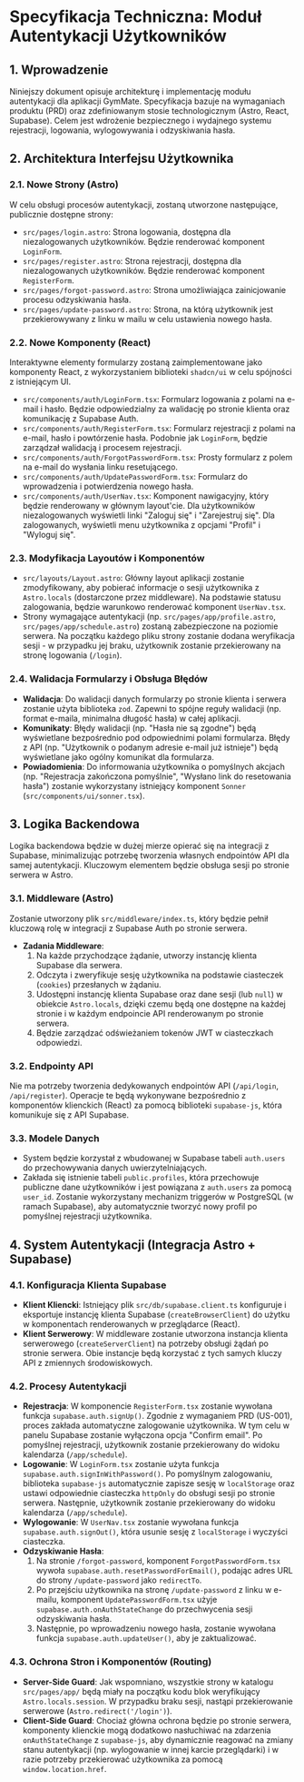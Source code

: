 # Specyfikacja Techniczna: Moduł Autentykacji Użytkowników

## 1. Wprowadzenie

Niniejszy dokument opisuje architekturę i implementację modułu autentykacji dla aplikacji GymMate. Specyfikacja bazuje na wymaganiach produktu (PRD) oraz zdefiniowanym stosie technologicznym (Astro, React, Supabase). Celem jest wdrożenie bezpiecznego i wydajnego systemu rejestracji, logowania, wylogowywania i odzyskiwania hasła.

## 2. Architektura Interfejsu Użytkownika

### 2.1. Nowe Strony (Astro)

W celu obsługi procesów autentykacji, zostaną utworzone następujące, publicznie dostępne strony:

-   `src/pages/login.astro`: Strona logowania, dostępna dla niezalogowanych użytkowników. Będzie renderować komponent `LoginForm`.
-   `src/pages/register.astro`: Strona rejestracji, dostępna dla niezalogowanych użytkowników. Będzie renderować komponent `RegisterForm`.
-   `src/pages/forgot-password.astro`: Strona umożliwiająca zainicjowanie procesu odzyskiwania hasła.
-   `src/pages/update-password.astro`: Strona, na którą użytkownik jest przekierowywany z linku w mailu w celu ustawienia nowego hasła.

### 2.2. Nowe Komponenty (React)

Interaktywne elementy formularzy zostaną zaimplementowane jako komponenty React, z wykorzystaniem biblioteki `shadcn/ui` w celu spójności z istniejącym UI.

-   `src/components/auth/LoginForm.tsx`: Formularz logowania z polami na e-mail i hasło. Będzie odpowiedzialny za walidację po stronie klienta oraz komunikację z Supabase Auth.
-   `src/components/auth/RegisterForm.tsx`: Formularz rejestracji z polami na e-mail, hasło i powtórzenie hasła. Podobnie jak `LoginForm`, będzie zarządzał walidacją i procesem rejestracji.
-   `src/components/auth/ForgotPasswordForm.tsx`: Prosty formularz z polem na e-mail do wysłania linku resetującego.
-   `src/components/auth/UpdatePasswordForm.tsx`: Formularz do wprowadzenia i potwierdzenia nowego hasła.
-   `src/components/auth/UserNav.tsx`: Komponent nawigacyjny, który będzie renderowany w głównym layout'cie. Dla użytkowników niezalogowanych wyświetli linki "Zaloguj się" i "Zarejestruj się". Dla zalogowanych, wyświetli menu użytkownika z opcjami "Profil" i "Wyloguj się".

### 2.3. Modyfikacja Layoutów i Komponentów

-   `src/layouts/Layout.astro`: Główny layout aplikacji zostanie zmodyfikowany, aby pobierać informacje o sesji użytkownika z `Astro.locals` (dostarczone przez middleware). Na podstawie statusu zalogowania, będzie warunkowo renderować komponent `UserNav.tsx`.
-   Strony wymagające autentykacji (np. `src/pages/app/profile.astro`, `src/pages/app/schedule.astro`) zostaną zabezpieczone na poziomie serwera. Na początku każdego pliku strony zostanie dodana weryfikacja sesji - w przypadku jej braku, użytkownik zostanie przekierowany na stronę logowania (`/login`).

### 2.4. Walidacja Formularzy i Obsługa Błędów

-   **Walidacja**: Do walidacji danych formularzy po stronie klienta i serwera zostanie użyta biblioteka `zod`. Zapewni to spójne reguły walidacji (np. format e-maila, minimalna długość hasła) w całej aplikacji.
-   **Komunikaty**: Błędy walidacji (np. "Hasła nie są zgodne") będą wyświetlane bezpośrednio pod odpowiednimi polami formularza. Błędy z API (np. "Użytkownik o podanym adresie e-mail już istnieje") będą wyświetlane jako ogólny komunikat dla formularza.
-   **Powiadomienia**: Do informowania użytkownika o pomyślnych akcjach (np. "Rejestracja zakończona pomyślnie", "Wysłano link do resetowania hasła") zostanie wykorzystany istniejący komponent `Sonner` (`src/components/ui/sonner.tsx`).

## 3. Logika Backendowa

Logika backendowa będzie w dużej mierze opierać się na integracji z Supabase, minimalizując potrzebę tworzenia własnych endpointów API dla samej autentykacji. Kluczowym elementem będzie obsługa sesji po stronie serwera w Astro.

### 3.1. Middleware (Astro)

Zostanie utworzony plik `src/middleware/index.ts`, który będzie pełnił kluczową rolę w integracji z Supabase Auth po stronie serwera.

-   **Zadania Middleware**:
    1.  Na każde przychodzące żądanie, utworzy instancję klienta Supabase dla serwera.
    2.  Odczyta i zweryfikuje sesję użytkownika na podstawie ciasteczek (`cookies`) przesłanych w żądaniu.
    3.  Udostępni instancję klienta Supabase oraz dane sesji (lub `null`) w obiekcie `Astro.locals`, dzięki czemu będą one dostępne na każdej stronie i w każdym endpoincie API renderowanym po stronie serwera.
    4.  Będzie zarządzać odświeżaniem tokenów JWT w ciasteczkach odpowiedzi.

### 3.2. Endpointy API

Nie ma potrzeby tworzenia dedykowanych endpointów API (`/api/login`, `/api/register`). Operacje te będą wykonywane bezpośrednio z komponentów klienckich (React) za pomocą biblioteki `supabase-js`, która komunikuje się z API Supabase.

### 3.3. Modele Danych

-   System będzie korzystał z wbudowanej w Supabase tabeli `auth.users` do przechowywania danych uwierzytelniających.
-   Zakłada się istnienie tabeli `public.profiles`, która przechowuje publiczne dane użytkowników i jest powiązana z `auth.users` za pomocą `user_id`. Zostanie wykorzystany mechanizm triggerów w PostgreSQL (w ramach Supabase), aby automatycznie tworzyć nowy profil po pomyślnej rejestracji użytkownika.

## 4. System Autentykacji (Integracja Astro + Supabase)

### 4.1. Konfiguracja Klienta Supabase

-   **Klient Kliencki**: Istniejący plik `src/db/supabase.client.ts` konfiguruje i eksportuje instancję klienta Supabase (`createBrowserClient`) do użytku w komponentach renderowanych w przeglądarce (React).
-   **Klient Serwerowy**: W middleware zostanie utworzona instancja klienta serwerowego (`createServerClient`) na potrzeby obsługi żądań po stronie serwera. Obie instancje będą korzystać z tych samych kluczy API z zmiennych środowiskowych.

### 4.2. Procesy Autentykacji

-   **Rejestracja**: W komponencie `RegisterForm.tsx` zostanie wywołana funkcja `supabase.auth.signUp()`. Zgodnie z wymaganiem PRD (US-001), proces zakłada automatyczne zalogowanie użytkownika. W tym celu w panelu Supabase zostanie wyłączona opcja "Confirm email". Po pomyślnej rejestracji, użytkownik zostanie przekierowany do widoku kalendarza (`/app/schedule`).
-   **Logowanie**: W `LoginForm.tsx` zostanie użyta funkcja `supabase.auth.signInWithPassword()`. Po pomyślnym zalogowaniu, biblioteka `supabase-js` automatycznie zapisze sesję w `localStorage` oraz ustawi odpowiednie ciasteczka `httpOnly` do obsługi sesji po stronie serwera. Następnie, użytkownik zostanie przekierowany do widoku kalendarza (`/app/schedule`).
-   **Wylogowanie**: W `UserNav.tsx` zostanie wywołana funkcja `supabase.auth.signOut()`, która usunie sesję z `localStorage` i wyczyści ciasteczka.
-   **Odzyskiwanie Hasła**:
    1.  Na stronie `/forgot-password`, komponent `ForgotPasswordForm.tsx` wywoła `supabase.auth.resetPasswordForEmail()`, podając adres URL do strony `/update-password` jako `redirectTo`.
    2.  Po przejściu użytkownika na stronę `/update-password` z linku w e-mailu, komponent `UpdatePasswordForm.tsx` użyje `supabase.auth.onAuthStateChange` do przechwycenia sesji odzyskiwania hasła.
    3.  Następnie, po wprowadzeniu nowego hasła, zostanie wywołana funkcja `supabase.auth.updateUser()`, aby je zaktualizować.

### 4.3. Ochrona Stron i Komponentów (Routing)

-   **Server-Side Guard**: Jak wspomniano, wszystkie strony w katalogu `src/pages/app/` będą miały na początku kodu blok weryfikujący `Astro.locals.session`. W przypadku braku sesji, nastąpi przekierowanie serwerowe (`Astro.redirect('/login')`).
-   **Client-Side Guard**: Chociaż główna ochrona będzie po stronie serwera, komponenty klienckie mogą dodatkowo nasłuchiwać na zdarzenia `onAuthStateChange` z `supabase-js`, aby dynamicznie reagować na zmiany stanu autentykacji (np. wylogowanie w innej karcie przeglądarki) i w razie potrzeby przekierować użytkownika za pomocą `window.location.href`.
